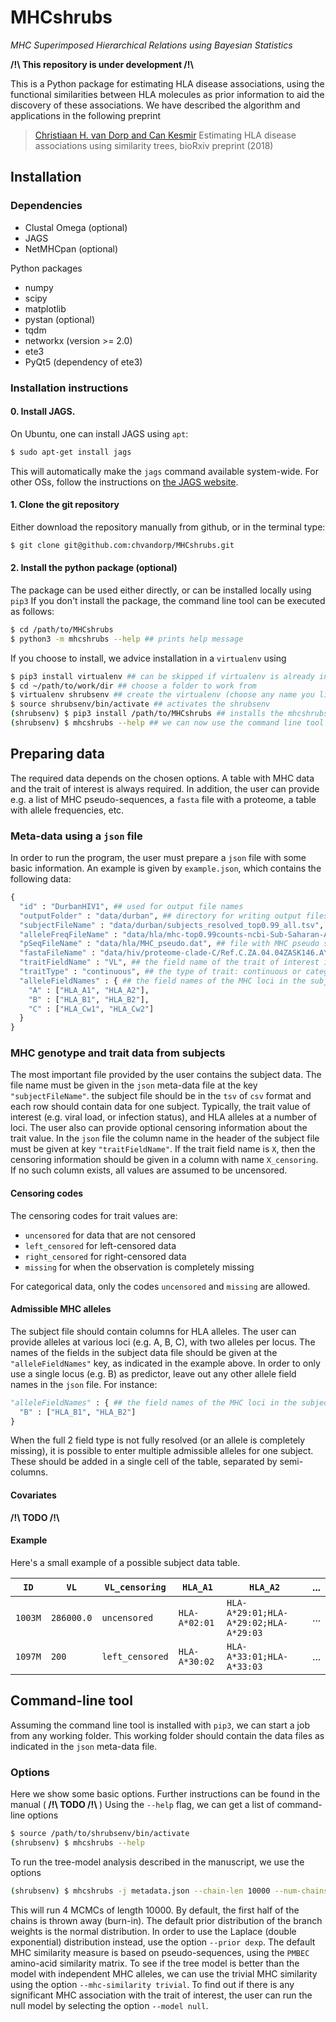 # MHCshrubs
*MHC Superimposed Hierarchical Relations using Bayesian Statistics*

<b> /!\ This repository is under development /!\ </b>

This is a Python package for estimating HLA disease associations,
using the functional similarities between HLA molecules as prior information to aid the discovery of these associations.
We have described the algorithm and applications in the following preprint

> [Christiaan H. van Dorp and Can Kesmir](https://doi.org/10.1101/408302) Estimating HLA disease associations using similarity trees, bioRxiv preprint (2018)

## Installation

### Dependencies

* Clustal Omega (optional)
* JAGS
* NetMHCpan (optional)

Python packages

* numpy
* scipy
* matplotlib
* pystan (optional)
* tqdm
* networkx (version >= 2.0)
* ete3
* PyQt5 (dependency of ete3)

### Installation instructions

#### 0. Install JAGS.
On Ubuntu, one can install JAGS using `apt`:

```bash
$ sudo apt-get install jags
```

This will automatically make the `jags` command available system-wide.
For other OSs, follow the instructions on
[the JAGS website](http://mcmc-jags.sourceforge.net/).

#### 1. Clone the git repository
Either download the repository manually from github, or in the terminal type:

```bash
$ git clone git@github.com:chvandorp/MHCshrubs.git
```

#### 2. Install the python package (optional)
The package can be used either directly, or can be installed locally using `pip3`
If you don't install the package, the command line tool can be executed as follows:

```bash
$ cd /path/to/MHCshrubs
$ python3 -m mhcshrubs --help ## prints help message
```

If you choose to install, we advice installation in a `virtualenv` using

```bash
$ pip3 install virtualenv ## can be skipped if virtualenv is already installed
$ cd ~/path/to/work/dir ## choose a folder to work from
$ virtualenv shrubsenv ## create the virtualenv (choose any name you like)
$ source shrubsenv/bin/activate ## activates the shrubsenv
(shrubsenv) $ pip3 install /path/to/MHCshrubs ## installs the mhcshrubs package
(shrubsenv) $ mhcshrubs --help ## we can now use the command line tool
```

## Preparing data
The required data depends on the chosen options.
A table with MHC data and the trait of interest is always required.
In addition, the user can provide e.g. a list of MHC pseudo-sequences,
a `fasta` file with a proteome, a table with allele frequencies, etc.

### Meta-data using a `json` file
In order to run the program, the user must prepare a `json` file with some
basic information. An example is given by `example.json`, which contains the
following data:

```python
{
  "id" : "DurbanHIV1", ## used for output file names
  "outputFolder" : "data/durban", ## directory for writing output files
  "subjectFileName" : "data/durban/subjects_resolved_top0.99_all.tsv", ## file with subject data
  "alleleFreqFileName" : "data/hla/mhc-top0.99counts-ncbi-Sub-Saharan-Africa.tsv", ## file with allele counts
  "pSeqFileName" : "data/hla/MHC_pseudo.dat", ## file with MHC pseudo sequences
  "fastaFileName" : "data/hiv/proteome-clade-C/Ref.C.ZA.04.04ZASK146.AY772699.fasta", ## file with a pathogen's proteome
  "traitFieldName" : "VL", ## the field name of the trait of interest in the subject file
  "traitType" : "continuous", ## the type of trait: continuous or categorical
  "alleleFieldNames" : { ## the field names of the MHC loci in the subject file
    "A" : ["HLA_A1", "HLA_A2"],
    "B" : ["HLA_B1", "HLA_B2"],
    "C" : ["HLA_Cw1", "HLA_Cw2"]
  }
}
```

### MHC genotype and trait data from subjects

The most important file provided by the user contains the subject data. The file name must be given in the `json` meta-data file at the key `"subjectFileName"`. the subject file should be in the
`tsv` of `csv` format and each row should contain data for one
subject. Typically, the trait value of interest (e.g. viral load, or infection status), and HLA alleles at
a number of loci. The user also can provide optional censoring
information about the trait value. In the `json` file the column
name in the header of the subject file must be given at key
`"traitFieldName"`. If the trait field name is `X`,
then the censoring information should be given in a column with
name `X_censoring`. If no such column exists, all values are
assumed to be uncensored.

#### Censoring codes

The censoring codes for trait values are:
* `uncensored` for data that are not censored
* `left_censored` for left-censored data
* `right_censored` for right-censored data
* `missing` for when the observation is completely missing

For categorical data, only the codes `uncensored` and `missing` are allowed.

#### Admissible MHC alleles

The subject file should contain columns for HLA alleles. The user
can provide alleles at various loci (e.g. A, B, C), with two alleles per locus.
The names of the fields in the subject data file should be given at the `"alleleFieldNames"` key,
as indicated in the example above.
In order to only use a single locus (e.g. B) as predictor, leave out any other allele field names
in the `json` file. For instance:

```python
"alleleFieldNames" : { ## the field names of the MHC loci in the subject file
  "B" : ["HLA_B1", "HLA_B2"]
}
```

When the full 2 field type is not fully resolved (or an allele is completely missing), it is possible to enter multiple admissible alleles for one subject. These should be added in a single cell of the table, separated by semi-columns.

#### Covariates

<b> /!\ TODO /!\ </b>

#### Example

Here's a small example of a possible subject data table.

| `ID`    | `VL`       | `VL_censoring` | `HLA_A1`      | `HLA_A2` | ... |
|---------|------------|----------------|---------------|----------|-----|
| `1003M` | `286000.0` | `uncensored`   | `HLA-A*02:01` | `HLA-A*29:01;HLA-A*29:02;HLA-A*29:03` | ... |
| `1097M` | `200`      | `left_censored`| `HLA-A*30:02` | `HLA-A*33:01;HLA-A*33:03` | ... |

## Command-line tool

Assuming the command line tool is installed with `pip3`, we can start a job
from any working folder. This working folder should contain the data files
as indicated in the `json` meta-data file.

### Options

Here we show some basic options. Further instructions can be found in the
manual (<b> /!\ TODO /!\ </b>)
Using the `--help` flag, we can get a list of command-line options

```bash
$ source /path/to/shrubsenv/bin/activate
(shrubsenv) $ mhcshrubs --help
```

To run the tree-model analysis described in the manuscript, we use the options
```bash
(shrubsenv) $ mhcshrubs -j metadata.json --chain-len 10000 --num-chains 4
```
This will run 4 MCMCs of length 10000. By default, the first half of the chains
is thrown away (burn-in). The default prior distribution of the branch weights
is the normal distribution. In order to use the Laplace (double exponential)
distribution instead, use the option `--prior dexp`.
The default MHC similarity measure is based on pseudo-sequences, using the
`PMBEC` amino-acid similarity matrix.
To see if the tree model is better than the model with independent MHC alleles,
we can use the trivial MHC similarity using the option `--mhc-similarity trivial`.
To find out if there is any significant MHC association with the trait of interest,
the user can run the null model by selecting the option `--model null`.
